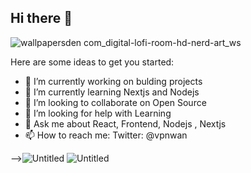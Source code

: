 ## Hi there 👋
![wallpapersden com_digital-lofi-room-hd-nerd-art_ws](https://github.com/vpnwann/vpnwann/assets/38458966/db46f94e-9532-453f-aeb5-250707154fa1)


Here are some ideas to get you started:
- 🔭 I’m currently working on bulding projects
- 🌱 I’m currently learning Nextjs and Nodejs
- 👯 I’m looking to collaborate on Open Source
- 🤔 I’m looking for help with Learning
- 💬 Ask me about React, Frontend, Nodejs , Nextjs
- 📫 How to reach me: Twitter: @vpnwan

-->![Untitled](https://github.com/vpnwann/vpnwann/assets/38458966/77f104c8-ed5f-4cf6-9ba2-b9719b5e95ac)   ![Untitled](https://github.com/vpnwann/vpnwann/assets/38458966/71c57e47-1dab-4fb6-a980-1528d5946a3c)


